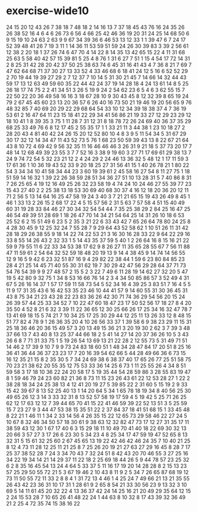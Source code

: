 # exercise-wide10
24
15
20
12
43
26
7
38
18
7
48
18
2
14
16
13
7
37
18
45
43
76
16
24
35
26
26
38
52
16
4
6
4
6
26
73
6
56
4
66
25
42
46
36
19
20
31
24
25
14
68
50
6
9
15
19
10
24
63
2
63
9
9
67
34
39
36
6
46
53
13
12
33
1
1
39
47
6
7
24
17
52
39
48
41
26
7
19
3
11
1
14
36
11
53
59
51
59
24
26
30
39
83
3
39
2
56
61
12
38
2
20
18
1
37
26
74
6
47
70
4
14
22
8
14
35
13
42
65
15
22
4
11
31
68
25
63
5
58
40
42
57
15
39
81
5
25
4
8
76
1
31
6
27
7
51
1
15
4
54
17
72
14
31
2
8
25
31
42
28
20
42
37
50
25
38
63
74
6
45
31
16
41
43
4
7
36
8
21
7
69
7
47
62
64
68
71
37
30
27
13
33
52
4
33
46
68
6
18
41
24
12
5
16
6
52
52
29
2
70
19
44
19
39
27
29
2
7
12
37
7
10
14
5
31
30
21
45
7
14
66
14
32
44
43
59
17
13
12
63
49
59
60
35
22
44
42
24
37
19
14
28
18
4
24
13
61
14
8
5
25
26
18
17
74
75
2
2
41
34
51
3
26
5
19
9
24
2
54
62
23
6
5
4
6
3
62
55
15
7
22
50
22
20
36
49
58
16
16
3
18
67
28
10
9
30
43
45
8
12
32
39
8
65
19
24
79
2
67
45
45
60
23
13
20
36
57
6
26
40
16
73
50
21
19
46
19
20
56
65
9
76
48
32
85
7
40
69
20
29
22
29
68
64
54
33
10
12
34
39
18
38
37
4
7
36
19
53
61
2
16
47
64
11
23
15
18
41
22
29
34
41
56
86
21
19
33
27
12
29
23
29
12
18
10
41
1
8
39
35
3
75
1
11
28
7
31
12
31
8
18
78
72
26
24
69
40
36
37
35
29
68
25
33
49
76
6
8
12
17
45
2
55
35
17
1
1
33
21
11
3
44
38
1
23
10
18
27
2
28
20
43
4
81
40
42
24
26
15
20
12
52
80
10
4
8
3
9
5
11
54
34
5
31
67
29
30
17
32
12
14
34
47
11
43
52
73
5
76
1
68
23
50
59
39
43
13
8
22
67
21
64
43
8
10
72
4
69
42
9
56
32
35
11
16
46
46
46
3
26
31
9
21
18
5
37
73
20
17
7
48
14
12
68
49
39
23
55
3
7
7
52
16
3
38
9
19
60
3
27
71
17
69
61
29
38
13
7
24
9
74
72
54
5
32
23
21
12
2
4
24
29
2
24
46
13
36
32
5
48
12
1
17
11
59
3
17
61
36
1
10
36
19
43
52
33
9
20
18
25
27
31
56
41
15
1
40
26
78
21
1
80
22
54
3
34
34
10
41
58
34
44
23
3
60
19
39
61
2
45
58
16
27
54
8
11
27
75
1
18
51
59
14
16
32
1
39
22
26
38
59
28
51
34
36
27
51
10
13
28
31
5
7
40
86
8
31
7
26
25
65
4
19
12
16
49
25
26
32
23
58
19
4
74
24
10
24
46
27
55
39
77
23
15
43
27
40
2
2
25
38
13
18
53
30
69
40
68
30
37
4
16
12
18
20
36
20
12
11
71
2
56
5
13
14
64
16
25
47
58
19
24
3
40
3
7
21
21
65
15
19
43
26
49
8
45
1
46
1
33
13
2
26
15
2
68
17
22
4
5
15
57
56
2
31
5
63
7
57
58
4
51
15
40
49
60
31
19
28
33
84
46
27
30
34
32
54
54
44
7
35
25
38
29
2
84
25
16
47
25
46
54
49
39
51
28
69
1
18
26
47
70
14
34
21
54
64
25
14
31
26
10
18
6
53
25
52
6
2
15
51
49
6
23
5
2
35
3
21
22
6
33
43
42
7
65
26
64
78
80
24
25
8
4
28
30
45
9
12
25
32
24
7
55
28
7
9
29
64
43
52
58
62
1
10
51
26
11
31
42
28
18
29
26
38
55
9
18
14
22
74
22
53
21
3
16
30
16
28
33
22
9
64
22
29
16
33
8
55
14
26
43
2
32
33
1
5
14
43
35
37
59
5
40
1
2
26
64
16
8
15
16
21
22
59
9
79
55
11
6
22
33
34
53
38
17
62
9
8
26
27
11
35
65
28
55
67
7
56
11
88
47
11
59
61
2
54
64
32
52
59
18
48
20
19
13
9
14
4
38
45
9
14
74
14
56
55
12
9
16
5
9
42
6
23
32
51
87
16
9
4
29
82
22
38
44
1
59
6
23
80
84
85
23
28
4
21
25
14
45
71
40
55
30
31
62
19
7
30
29
42
47
56
29
28
64
37
71
73
54
76
54
39
9
9
27
48
57
2
15
5
2
3
22
7
49
6
11
28
19
14
62
27
32
20
5
47
19
5
42
80
9
32
75
1
34
8
53
16
66
76
14
2
3
4
34
50
85
86
57
3
52
49
4
31
67
5
26
16
14
37
1
57
17
59
11
58
73
54
5
52
34
16
4
39
25
3
83
51
7
16
4
5
5
11
9
17
31
35
43
6
16
42
53
35
23
46
10
44
41
57
9
14
60
55
31
30
36
45
31
43
8
75
34
21
23
43
28
22
23
83
36
26
42
30
71
74
36
29
54
56
20
15
24
26
39
57
44
25
33
34
52
7
10
22
47
60
18
47
23
17
50
52
56
17
18
27
8
4
20
35
50
4
52
8
21
6
32
3
39
11
22
36
65
12
30
25
66
26
17
25
34
16
32
47
78
7
13
41
69
18
15
5
74
21
7
10
34
25
17
25
30
29
44
12
25
11
13
26
33
12
8
48
15
51
77
82
4
78
9
1
26
36
35
20
4
10
26
56
33
37
1
39
58
6
9
38
23
29
11
15
31
25
18
36
46
20
36
15
49
57
3
20
13
49
15
36
21
3
20
19
30
2
62
3
7
39
3
48
37
66
13
7
43
40
8
13
25
37
44
66
18
2
5
41
14
27
14
20
37
36
26
10
5
3
43
26
6
8
7
71
31
33
75
1
5
19
26
54
13
69
13
21
22
28
2
12
55
73
5
31
49
71
51
14
46
2
17
39
9
10
7
9
9
73
24
83
18
60
51
1
48
34
28
47
84
17
20
51
8
25
16
36
41
36
44
36
37
23
23
17
7
20
16
39
54
62
66
5
44
28
49
66
36
6
73
15
16
12
35
21
15
8
2
35
30
5
7
34
24
69
38
6
38
37
40
17
65
26
77
25
51
58
75
70
23
21
38
62
20
55
35
12
75
53
33
36
14
25
6
73
1
11
25
55
26
4
34
8
51
59
58
3
17
18
10
36
22
24
20
58
17
5
19
35
44
54
28
59
86
3
28
55
83
19
47
8
1
59
46
79
24
23
60
82
21
36
8
73
11
15
23
26
43
61
22
12
53
28
27
1
22
2
38
28
18
34
24
25
38
13
4
12
41
20
19
27
5
39
85
22
2
31
60
5
15
19
2
9
33
15
42
39
67
8
13
52
25
40
13
1
14
20
64
5
34
1
65
78
18
19
34
8
40
56
25
30
49
65
26
12
3
14
3
33
32
31
8
13
52
57
58
19
17
59
4
5
19
42
5
25
71
26
25
62
12
17
63
12
12
7
39
44
65
70
41
15
22
41
46
59
39
22
52
13
51
3
5
25
59
15
7
23
27
9
3
44
47
53
38
15
35
51
22
2
37
84
37
18
41
51
68
15
1
33
45
48
8
22
21
1
46
11
1
34
2
33
14
56
4
26
35
15
22
12
65
73
29
58
46
22
27
24
5
10
67
8
32
46
34
50
57
18
30
61
9
38
63
12
32
82
47
73
17
12
27
31
35
17
11
38
59
43
12
30
1
67
17
40
6
3
15
29
18
11
10
49
70
41
40
18
22
69
30
32
13
20
66
3
57
27
3
17
26
6
23
30
5
34
23
4
8
25
34
17
47
59
19
47
52
65
8
13
32
31
5
15
61
32
25
60
2
67
45
65
13
19
22
42
46
42
46
24
35
7
10
40
21
25
8
12
4
73
11
28
12
25
11
21
25
8
7
25
26
20
19
21
27
63
27
29
16
45
8
28
7
17
25
37
38
52
28
7
24
3
34
70
43
7
32
24
51
8
42
43
20
70
46
55
3
27
25
16
34
22
19
34
14
21
14
29
37
11
22
18
2
25
69
18
44
26
5
9
44
78
57
23
25
32
6
2
8
35
16
45
54
13
24
4
64
5
33
37
5
11
16
17
19
20
14
28
28
8
2
15
13
23
57
25
29
50
55
72
21
5
3
67
19
46
2
10
43
8
11
9
2
5
34
7
26
65
87
68
19
12
73
11
50
55
72
11
33
2
8
8
4
1
31
72
13
4
46
1
4
25
24
7
49
66
21
13
21
35
55
26
43
42
23
36
31
10
17
31
1
28
61
9
2
65
8
54
21
33
30
56
23
9
13
32
3
10
69
5
14
11
61
45
20
32
22
4
13
36
37
42
24
14
25
16
21
20
49
29
35
64
12
15
2
24
15
53
28
7
10
65
26
41
48
22
24
1
44
63
8
10
32
8
17
43
39
32
36
49
21
2
25
4
72
35
74
15
38
16
22
